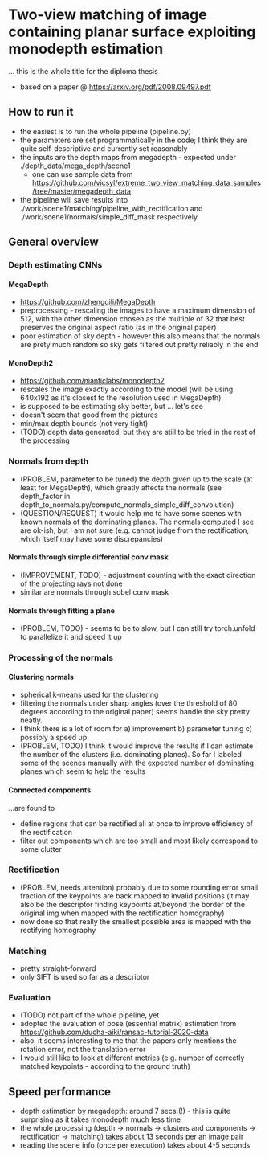 # Two-view matching of image containing planar surface exploiting monodepth estimation

... this is the whole title for the diploma thesis 

* based on a paper @ https://arxiv.org/pdf/2008.09497.pdf

## How to run it

* the easiest is to run the whole pipeline (pipeline.py)
* the parameters are set programmatically in the code; I think they are quite self-descriptive and currently set reasonably
* the inputs are the depth maps from megadepth - expected under ./depth_data/mega_depth/scene1
  * one can use sample data from https://github.com/vicsyl/extreme_two_view_matching_data_samples/tree/master/megadepth_data
* the pipeline will save results into ./work/scene1/matching/pipeline_with_rectification and 
./work/scene1/normals/simple_diff_mask respectively

## General overview

### Depth estimating CNNs

#### MegaDepth

* https://github.com/zhengqili/MegaDepth
* preprocessing - rescaling the images to have a maximum dimension of 512, with the other
dimension chosen as the multiple of 32 that best preserves the original aspect ratio (as in the original paper)
* poor estimation of sky depth - however this also means that the normals are prety much random so sky gets filtered out pretty reliably in the end

#### MonoDepth2

* https://github.com/nianticlabs/monodepth2
* rescales the image exactly according to the model (will be using 640x192 as it's closest to the resolution used in MegaDepth)
* is supposed to be estimating sky better, but ... let's see
* doesn't seem that good from the pictures
* min/max depth bounds (not very tight)
* (TODO) depth data generated, but they are still to be tried in the rest of the processing 

### Normals from depth

* (PROBLEM, parameter to be tuned) the depth given up to the scale (at least for MegaDepth), which greatly affects the normals (see depth_factor in depth_to_normals.py/compute_normals_simple_diff_convolution)
* (QUESTION/REQUEST) it would help me to have some scenes with known normals of the dominating planes. The normals computed I see are ok-ish, but I am not sure (e.g. cannot judge from the rectification, which itself may have some discrepancies) 

#### Normals through simple differential conv mask

* (IMPROVEMENT, TODO) - adjustment counting with the exact direction of the projecting rays not done 
* similar are normals through sobel conv mask

#### Normals through fitting a plane

* (PROBLEM, TODO) - seems to be to slow, but I can still try torch.unfold to parallelize it and speed it up

### Processing of the normals

#### Clustering normals

* spherical k-means used for the clustering
* filtering the normals under sharp angles (over the threshold of 80 degrees according to the original paper) seems handle the sky pretty neatly. 
* I think there is a lot of room for a) improvement b) parameter tuning c) possibly a speed up
* (PROBLEM, TODO) I think it would improve the results if I can estimate the number of the clusters (i.e. dominating planes). 
So far I labeled some of the scenes manually with the expected number of dominating planes which seem to help the results

#### Connected components

...are found to 
* define regions that can be rectified all at once to improve efficiency of the rectification
* filter out components which are too small and most likely correspond to some clutter  

### Rectification

* (PROBLEM, needs attention) probably due to some rounding error small fraction of the keypoints are back mapped to invalid positions 
(it may also be the descriptor finding keypoints at/beyond the border of the original img when mapped with the rectification homography)
* now done so that really the smallest possible area is mapped with the rectifying homography

### Matching

* pretty straight-forward
* only SIFT is used so far as a descriptor 

### Evaluation

* (TODO) not part of the whole pipeline, yet
* adopted the evaluation of pose (essential matrix) estimation from https://github.com/ducha-aiki/ransac-tutorial-2020-data
* also, it seems interesting to me that the papers only mentions the rotation error, not the translation error 
* I would still like to look at different metrics (e.g. number of correctly matched keypoints - according to the ground truth)

## Speed performance

* depth estimation by megadepth: around 7 secs.(!) - this is quite surprising as it takes monodepth much less time   
* the whole processing (depth -> normals -> clusters and components -> rectification -> matching) takes about 13 seconds 
per an image pair
* reading the scene info (once per execution) takes about 4-5 seconds 
